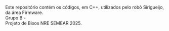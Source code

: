Este repositório contém os códigos, em C++, utilizados pelo robô Sirigueijo, da área Firmware.  
Grupo B -  
Projeto de Bixos NRE SEMEAR 2025.  
